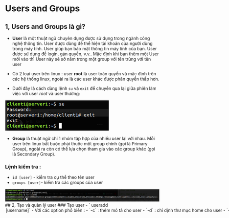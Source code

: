 # Users and Groups
## 1, Users and Groups là gì?
- **User** là một thuật ngữ chuyên dụng được sử dụng trong ngành công nghệ thông tin. User được dùng để thể hiện tài khoản của người dùng trong máy tính. User giúp bạn bảo mật thông tin máy tính của bạn. User được sử dụng để login, gán quyền, v.v.. Mặc định khi bạn thêm một User mới vào thì User này sẽ sở nằm trong một group với tên trùng với tên user
- Có 2 loại user trên linux : user **root** là user toàn quyền và mặc định trên các hệ thống linux, ngoài ra là các user khác được phân quyền thấp hơn.

- Dưới đây là cách dùng lệnh `su` và `exit` để chuyển qua lại giữa phiên làm việc với user *root* và user thường:
 
 <img src="https://github.com/tulha161/linux/blob/main/images/13.1.png">

- **Group** là thuật ngữ chỉ 1 nhóm tập hợp của nhiều user lại với nhau. Mỗi user trên linux bắt buộc phải thuộc một group chính (gọi là Primary Group), ngoài ra còn có thể lựa chọn tham gia vào các group khác (gọi là Secondary Group).
### Lệnh kiểm tra : 

- `id [user]` - kiểm tra cụ thể theo tên user 
- `groups [user]`- kiểm tra các groups của user
 
 <img src="https://github.com/tulha161/linux/blob/main/images/13.2.png">
## 2, Tạo và quản lý user
### Tạo user
- ` useradd <option> [username]`
- Với các option phổ biến : 
	- `-c` : thêm mô tả cho user
	- `-d` : chỉ định thư mục home cho user
	- `-m` : tạo thư mục home cho user
	- `-s` : chỉ định shell mặc định cho user

### Đặt password 
- `passwd [username]`

### Xóa user 
- `usermod --lock/--unlock [username]` - lock/unlock user
- `userdel [username]` - xóa user

- *LƯU Ý : các thao tác trên cần thực hiện dưới quyền sudo nhé !*

### Chuyển đổi giữa các user
- `su` : chuyển đổi sang user *root*
- `su - [username]` : chuyển đổi sang *[username]*
- `sudo [cmd] ` : thực thi lệnh dưới quyền sudo (cần pass sudo nhé)

## 3, Quản lý group 
### Tạo group
- `groupadd [groupname]` 

### Thêm và xóa user 
- `usermod -a -G [groupname] [username]` - thêm user vào group
- `gpasswd -M [user1,user2,user3] [groupname]` - thêm nhiều user vào gr
- `gpasswd -d [username] [groupname]` - xóa user khỏi group

### Xóa group 
- `groupdel [groupname]`

 <img src="https://github.com/tulha161/linux/blob/main/images/13.4.png">

## 4, Các file quan trọng
- `/etc/passwd` : nơi lưu thông tin chi tiết về user 
- `/etc/group` : nơi lưu thông tin về group
- `/etc/sudoers` : lệnh `sudo` được cấu hình thông qua đây, cấu hình chi tiết đặt ở đây 

